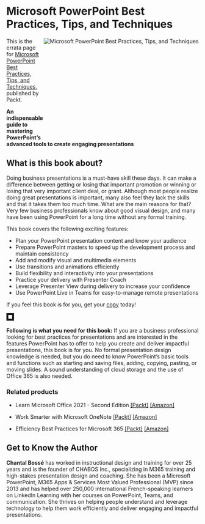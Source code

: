 # Microsoft PowerPoint Best Practices, Tips, and Techniques

<a href="https://www.packtpub.com/product/microsoft-powerpoint-best-practices-tips-and-techniques/9781839215339?utm_source=github&utm_medium=repository&utm_campaign=9781839215339"><img src="https://static.packt-cdn.com/products/9781839215339/cover/smaller" alt="Microsoft PowerPoint Best Practices, Tips, and Techniques" height="256px" align="right"></a>

This is the errata page for [Microsoft PowerPoint Best Practices, Tips, and Techniques](https://www.packtpub.com/product/microsoft-powerpoint-best-practices-tips-and-techniques/9781839215339?utm_source=github&utm_medium=repository&utm_campaign=9781839215339), published by Packt.

**An indispensable guide to mastering PowerPoint’s advanced tools to create engaging presentations**

## What is this book about?
Doing business presentations is a must-have skill these days. It can make a difference between getting or losing that important promotion or winning or losing that very important client deal, or grant. Although most people realize doing great presentations is important, many also feel they lack the skills and that it takes them too much time. What are the main reasons for that? Very few business professionals know about good visual design, and many have been using PowerPoint for a long time without any formal training.

This book covers the following exciting features:
* Plan your PowerPoint presentation content and know your audience
* Prepare PowerPoint masters to speed up the development process and maintain consistency
* Add and modify visual and multimedia elements
* Use transitions and animations efficiently
* Build flexibility and interactivity into your presentations
* Practice your delivery with Presenter Coach
* Leverage Presenter View during delivery to increase your confidence
* Use PowerPoint Live in Teams for easy-to-manage remote presentations

If you feel this book is for you, get your [copy](https://www.amazon.com/dp/183921533X) today!

<a href="https://www.packtpub.com/?utm_source=github&utm_medium=banner&utm_campaign=GitHubBanner"><img src="https://raw.githubusercontent.com/PacktPublishing/GitHub/master/GitHub.png" 
alt="https://www.packtpub.com/" border="5" /></a>

**Following is what you need for this book:**
If you are a business professional looking for best practices for presentations and are interested in the features PowerPoint has to offer to help you create and deliver impactful presentations, this book is for you. No formal presentation design knowledge is needed, but you do need to know PowerPoint’s basic tools and functions such as starting and saving files, adding, copying, pasting, or moving slides. A sound understanding of cloud storage and the use of Office 365 is also needed.

### Related products
* Learn Microsoft Office 2021 - Second Edition [[Packt]](https://www.packtpub.com/product/learn-microsoft-office-2021-second-edition/9781803239736?utm_source=github&utm_medium=repository&utm_campaign=9781803239736) [[Amazon]](https://www.amazon.com/dp/1803239735)

* Work Smarter with Microsoft OneNote [[Packt]](https://www.packtpub.com/product/work-smarter-with-microsoft-onenote/9781801075664?utm_source=github&utm_medium=repository&utm_campaign=9781801075664) [[Amazon]](https://www.amazon.com/dp/1801075662)

* Efficiency Best Practices for Microsoft 365 [[Packt]](https://www.packtpub.com/product/efficiency-best-practices-for-microsoft-365/9781801072267?utm_source=github&utm_medium=repository&utm_campaign=9781801072267) [[Amazon]](https://www.amazon.com/dp/1801072264)

## Get to Know the Author
**Chantal Bossé**
has worked in instructional design and training for over 25 years and is the founder of CHABOS Inc., specializing in M365 training and high-stakes presentation design and coaching. She has been a Microsoft PowerPoint, M365 Apps & Services Most Valued Professional (MVP) since 2013 and has helped over 250,000 international French-speaking learners on LinkedIn Learning with her courses on PowerPoint, Teams, and communication. She thrives on helping people understand and leverage technology to help them work efficiently and deliver engaging and impactful presentations.
